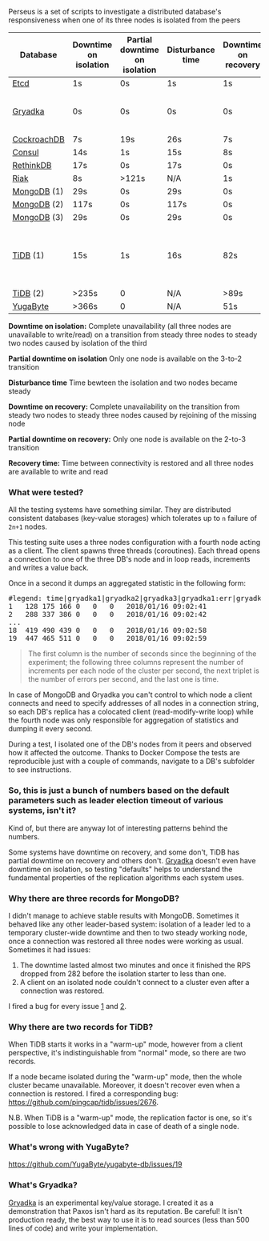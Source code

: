 Perseus is a set of scripts to investigate a distributed database's responsiveness when one of its three nodes is isolated from the peers

| Database | Downtime on isolation | Partial downtime on isolation | Disturbance time | Downtime on recovery | Partial downtime on recovery | Recovery time | Version |
| --- | --- | --- | --- | --- | --- | --- | --- |
| [Etcd](https://github.com/rystsov/perseus/tree/master/etcd) | 1s | 0s | 1s | 1s | 0s | 2s | 3.2.13 |
| [Gryadka](https://github.com/rystsov/perseus/tree/master/gryadka) | 0s | 0s | 0s | 0s | 0s | 5s | gryadka: 1.61.8<br/> redis: 4.0.1 |
| [CockroachDB](https://github.com/rystsov/perseus/tree/master/cockroachdb) | 7s | 19s | 26s | 7s | 0s | 13s | 1.1.3 |
| [Consul](https://github.com/rystsov/perseus/tree/master/consul) | 14s | 1s | 15s | 8s | 0s | 10s | 1.0.2 |
| [RethinkDB](https://github.com/rystsov/perseus/tree/master/rethinkdb) | 17s | 0s | 17s | 0s | 0s | 21s | 2.3.6 |
| [Riak](https://github.com/rystsov/perseus/tree/master/riak) | 8s | >121s | N/A | 1s | 6s | 18s | 2.2.3 |
| [MongoDB](https://github.com/rystsov/perseus/tree/master/mongodb) (1) | 29s | 0s | 29s | 0s | 0s | 1s | 3.6.1 |
| [MongoDB](https://github.com/rystsov/perseus/tree/master/mongodb) (2) | 117s | 0s | 117s | 0s | 0s | N/A | 3.6.1 |
| [MongoDB](https://github.com/rystsov/perseus/tree/master/mongodb) (3) | 29s | 0s | 29s | 0s | 0s | N/A | 3.6.1 |
| [TiDB](https://github.com/rystsov/perseus/tree/master/tidb) (1) | 15s | 1s | 16s | 82s | 8s | 114s | PD: 1.1.0<br/>KV: 1.0.1<br/>DB: 1.1.0 |
| [TiDB](https://github.com/rystsov/perseus/tree/master/tidb) (2) | >235s | 0 | N/A | >89s | 0 | N/A | same |
| [YugaByte](https://github.com/rystsov/perseus/tree/master/yugabyte) | >366s | 0 | N/A | 51s | 0 | 51s | 0.9.1.0 |

**Downtime on isolation:** Complete unavailability (all three nodes are unavailable to write/read) on a transition from steady three nodes to steady two nodes caused by isolation of the third

**Partial downtime on isolation** Only one node is available on the 3-to-2 transition

**Disturbance time** Time bewteen the isolation and two nodes became steady

**Downtime on recovery:** Complete unavailability on the transition from steady two nodes to steady three nodes caused by rejoining of the missing node

**Partial downtime on recovery:** Only one node is available on the 2-to-3 transition

**Recovery time:** Time between connectivity is restored and all three nodes are available to write and read

### What were tested?

All the testing systems have something similar. They are distributed consistent databases (key-value storages) which tolerates up to `n` failure of `2n+1` nodes. 

This testing suite uses a three nodes configuration with a fourth node acting as a client. The client spawns three threads (coroutines). Each thread opens a connection to one of the three DB's node and in loop reads, increments and writes a value back.

Once in a second it dumps an aggregated statistic in the following form:

<pre>#legend: time|gryadka1|gryadka2|gryadka3|gryadka1:err|gryadka2:err|gryadka3:err
1	128	175	166	0	0	0	2018/01/16 09:02:41
2	288	337	386	0	0	0	2018/01/16 09:02:42
...
18	419	490	439	0	0	0	2018/01/16 09:02:58
19	447	465	511	0	0	0	2018/01/16 09:02:59</pre>

> The first column is the number of seconds since the beginning of the experiment; the following three columns represent the number of increments per each node of the cluster per second, the next triplet is the number of errors per second, and the last one is time.

In case of MongoDB and Gryadka you can't control to which node a client connects and need to specify addresses of all nodes in a connection string, so each DB's replica has a colocated client (read-modify-write loop) while the fourth node was only responsible for aggregation of statistics and dumping it every second.

During a test, I isolated one of the DB's nodes from it peers and observed how it affected the outcome. Thanks to Docker Compose the tests are reproducible just with a couple of commands, navigate to a DB's subfolder to see instructions.

### So, this is just a bunch of numbers based on the default parameters such as leader election timeout of various systems, isn't it?

Kind of, but there are anyway lot of interesting patterns behind the numbers.

Some systems have downtime on recovery, and some don't, TiDB has partial downtime on recovery and others don't. [Gryadka](https://github.com/gryadka/js) doesn't even have downtime on isolation, so testing "defaults" helps to understand the fundamental properties of the replication algorithms each system uses.

### Why there are three records for MongoDB?

I didn't manage to achieve stable results with MongoDB. Sometimes it behaved like any other leader-based system: isolation of a leader led to a temporary cluster-wide downtime and then to two steady working node, once a connection was restored all three nodes were working as usual. Sometimes it had issues:

  1. The downtime lasted almost two minutes and once it finished the RPS dropped from 282 before the isolation starter to less than one.
  2. A client on an isolated node couldn't connect to a cluster even after a connection was restored.

I fired a bug for every issue [1](https://jira.mongodb.org/browse/SERVER-32703) and [2](https://jira.mongodb.org/browse/SERVER-32699).

### Why there are two records for TiDB?

When TiDB starts it works in a "warm-up" mode, however from a client perspective, it's indistinguishable from "normal" mode, so there are two records.

If a node became isolated during the "warm-up" mode, then the whole cluster became unavailable. Moreover, it doesn't recover even when a connection is restored. I fired a corresponding bug: https://github.com/pingcap/tidb/issues/2676.

N.B. When TiDB is a "warm-up" mode, the replication factor is one, so it's possible to lose acknowledged data in case of death of a single node.

### What's wrong with YugaByte?

https://github.com/YugaByte/yugabyte-db/issues/19

### What's Gryadka?

[Gryadka](https://github.com/gryadka/js) is an experimental key/value storage. I created it as a demonstration that Paxos isn't hard as its reputation. Be careful! It isn't production ready, the best way to use it is to read sources (less than 500 lines of code) and write your implementation.